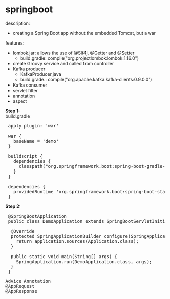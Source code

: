 # springboot

description: <br>
- creating a Spring Boot app without the embedded Tomcat, but a war

features: <br>
- lombok.jar: allows the use of @Slf4j, @Getter and @Setter
  - build.gradle: compile("org.projectlombok:lombok:1.16.0")
- create Groovy service and called from controller
- Kafka producer
  - KafkaProducer.java
  - build.grade.: compile("org.apache.kafka:kafka-clients:0.9.0.0")
- Kafka consumer
- servlet filter
- annotation
- aspect


<b>Step 1:</b><br>
build.gradle <br>
<pre>
 apply plugin: 'war'
 
 war {
   baseName = 'demo'
 }
 
 buildscript {
   dependencies {
     classpath("org.springframework.boot:spring-boot-gradle-plugin:${springBootVersion}")
   }
 }

 dependencies {
   providedRuntime 'org.springframework.boot:spring-boot-starter-tomcat'
 }
</pre>

<b>Step 2:</b><br>
<pre>
 @SpringBootApplication
 public class DemoApplication extends SpringBootServletInitializer {
  
  @Override
  protected SpringApplicationBuilder configure(SpringApplicationBuilder application) {
    return application.sources(Application.class);
  }

  public static void main(String[] args) {
    SpringApplication.run(DemoApplication.class, args);
  }
 }
</pre>

<pre>
Advice Annotation
@AppRequest
@AppResponse
</pre>